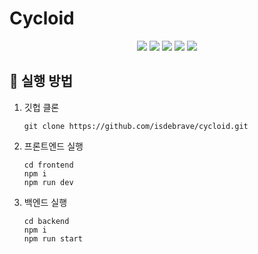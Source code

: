 # Cycloid

<div align=center>
  <img src="https://img.shields.io/badge/typescript-3178C6?style=for-the-badge&logo=typescript&logoColor=white">
<img src="https://img.shields.io/badge/react-61DAFB?style=for-the-badge&logo=react&logoColor=black">
<img src="https://img.shields.io/badge/react Query-FF4154?style=for-the-badge&logo=react query&logoColor=black">
  <img src="https://img.shields.io/badge/tailwind css-06B6D4?style=for-the-badge&logo=tailwind css&logoColor=white">
  <img src="https://img.shields.io/badge/vite-646CFF?style=for-the-badge&logo=vite&logoColor=white">
</div>

## 📌 실행 방법

1. 깃헙 클론
   ```
   git clone https://github.com/isdebrave/cycloid.git
   ```
2. 프론트엔드 실행
   ```
   cd frontend
   npm i
   npm run dev
   ```
3. 백엔드 실행
   ```
   cd backend
   npm i
   npm run start
   ```
